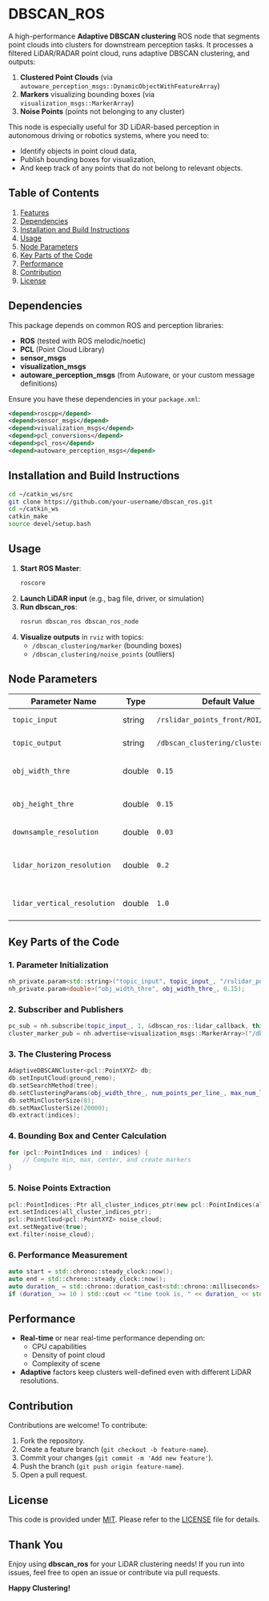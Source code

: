 # DBSCAN_ROS

A high-performance **Adaptive DBSCAN clustering** ROS node that segments point clouds into clusters for downstream perception tasks. It processes a filtered LiDAR/RADAR point cloud, runs adaptive DBSCAN clustering, and outputs:

1. **Clustered Point Clouds** (via `autoware_perception_msgs::DynamicObjectWithFeatureArray`)
2. **Markers** visualizing bounding boxes (via `visualization_msgs::MarkerArray`)
3. **Noise Points** (points not belonging to any cluster)

This node is especially useful for 3D LiDAR-based perception in autonomous driving or robotics systems, where you need to:
- Identify objects in point cloud data,
- Publish bounding boxes for visualization,
- And keep track of any points that do not belong to relevant objects.

## Table of Contents

1. [Features](#features)
2. [Dependencies](#dependencies)
3. [Installation and Build Instructions](#installation-and-build-instructions)
4. [Usage](#usage)
5. [Node Parameters](#node-parameters)
6. [Key Parts of the Code](#key-parts-of-the-code)
7. [Performance](#performance)
8. [Contribution](#contribution)
9. [License](#license)

## Dependencies

This package depends on common ROS and perception libraries:
- **ROS** (tested with ROS melodic/noetic)
- **PCL** (Point Cloud Library)
- **sensor_msgs**
- **visualization_msgs**
- **autoware_perception_msgs** (from Autoware, or your custom message definitions)

Ensure you have these dependencies in your `package.xml`:

```xml
<depend>roscpp</depend>
<depend>sensor_msgs</depend>
<depend>visualization_msgs</depend>
<depend>pcl_conversions</depend>
<depend>pcl_ros</depend>
<depend>autoware_perception_msgs</depend>
```

## Installation and Build Instructions

```bash
cd ~/catkin_ws/src
git clone https://github.com/your-username/dbscan_ros.git
cd ~/catkin_ws
catkin_make
source devel/setup.bash
```

## Usage

1. **Start ROS Master**:
   ```bash
   roscore
   ```
2. **Launch LiDAR input** (e.g., bag file, driver, or simulation)
3. **Run dbscan_ros**:
   ```bash
   rosrun dbscan_ros dbscan_ros_node
   ```
4. **Visualize outputs** in `rviz` with topics:
   - `/dbscan_clustering/marker` (bounding boxes)
   - `/dbscan_clustering/noise_points` (outliers)

## Node Parameters

| Parameter Name | Type | Default Value | Description |
|---------------|------|---------------|-------------|
| `topic_input` | string | `/rslidar_points_front/ROI/no_ground` | Input point cloud topic |
| `topic_output` | string | `/dbscan_clustering/clusters` | Output topic for clusters |
| `obj_width_thre` | double | `0.15` | Approximate object width threshold |
| `obj_height_thre` | double | `0.15` | Approximate object height threshold |
| `downsample_resolution` | double | `0.03` | Resolution for downsampling |
| `lidar_horizon_resolution` | double | `0.2` | LiDAR horizontal resolution (degrees) |
| `lidar_vertical_resolution` | double | `1.0` | LiDAR vertical resolution (degrees) |

## Key Parts of the Code

### 1. Parameter Initialization
```cpp
nh_private.param<std::string>("topic_input", topic_input_, "/rslidar_points_front/ROI/no_ground");
nh_private.param<double>("obj_width_thre", obj_width_thre_, 0.15);
```

### 2. Subscriber and Publishers
```cpp
pc_sub = nh.subscribe(topic_input_, 1, &dbscan_ros::lidar_callback, this);
cluster_marker_pub = nh.advertise<visualization_msgs::MarkerArray>("/dbscan_clustering/marker", 10);
```

### 3. The Clustering Process
```cpp
AdaptiveDBSCANCluster<pcl::PointXYZ> db;
db.setInputCloud(ground_remo);
db.setSearchMethod(tree);
db.setClusteringParams(obj_width_thre_, num_points_per_line_, max_num_lines_, eps_with_distance_factor_, num_line_with_distance_factor_);
db.setMinClusterSize(8);
db.setMaxClusterSize(20000);
db.extract(indices);
```

### 4. Bounding Box and Center Calculation
```cpp
for (pcl::PointIndices ind : indices) {
    // Compute min, max, center, and create markers
}
```

### 5. Noise Points Extraction
```cpp
pcl::PointIndices::Ptr all_cluster_indices_ptr(new pcl::PointIndices(all_cluster_indices));
ext.setIndices(all_cluster_indices_ptr);
pcl::PointCloud<pcl::PointXYZ> noise_cloud;
ext.setNegative(true);
ext.filter(noise_cloud);
```

### 6. Performance Measurement
```cpp
auto start = std::chrono::steady_clock::now();
auto end = std::chrono::steady_clock::now();
auto duration_ = std::chrono::duration_cast<std::chrono::milliseconds>(end - start).count();
if (duration_ >= 10 ) std::cout << "time took is, " << duration_ << std::endl;
```

## Performance

- **Real-time** or near real-time performance depending on:
  - CPU capabilities
  - Density of point cloud
  - Complexity of scene
- **Adaptive** factors keep clusters well-defined even with different LiDAR resolutions.

## Contribution

Contributions are welcome! To contribute:
1. Fork the repository.
2. Create a feature branch (`git checkout -b feature-name`).
3. Commit your changes (`git commit -m 'Add new feature'`).
4. Push the branch (`git push origin feature-name`).
5. Open a pull request.

## License

This code is provided under [MIT](LICENSE). Please refer to the [LICENSE](LICENSE) file for details.

## Thank You

Enjoy using **dbscan_ros** for your LiDAR clustering needs! If you run into issues, feel free to open an issue or contribute via pull requests.

**Happy Clustering!**

